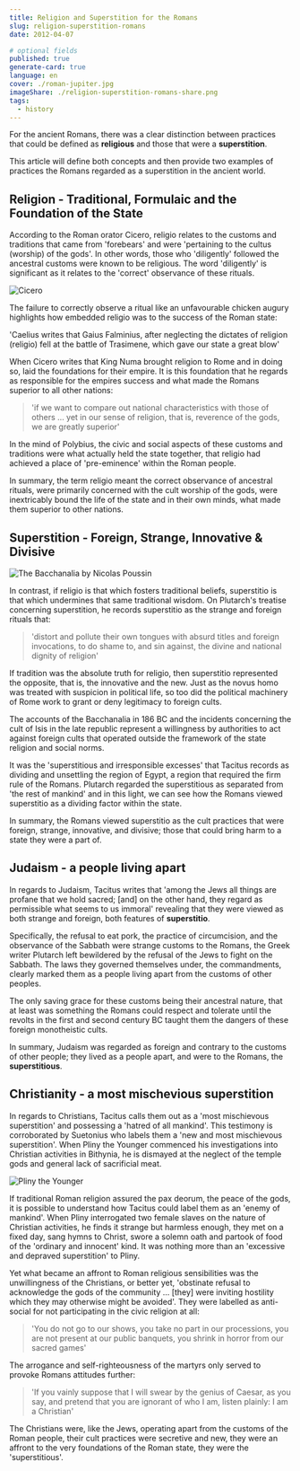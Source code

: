 ```yaml
---
title: Religion and Superstition for the Romans
slug: religion-superstition-romans
date: 2012-04-07

# optional fields
published: true
generate-card: true
language: en
cover: ./roman-jupiter.jpg
imageShare: ./religion-superstition-romans-share.png
tags:
  - history
---
```


For the ancient Romans, there was a clear distinction between practices that could be defined as **religious** and those that were a **superstition**.

This article will define both concepts and then provide two examples of practices the Romans regarded as a superstition in the ancient world.

## Religion - Traditional, Formulaic and the Foundation of the State

According to the Roman orator Cicero, religio relates to the customs and traditions that came from 'forebears' and were 'pertaining to the cultus (worship) of the gods'. In other words, those who 'diligently' followed the ancestral customs were known to be religious. The word 'diligently' is significant as it relates to the 'correct' observance of these rituals.

![Cicero](./cicero.jpg)

The failure to correctly observe a ritual like an unfavourable chicken augury highlights how embedded religio was to the success of the Roman state:

'Caelius writes that Gaius Falminius, after neglecting the dictates of religion (religio) fell at the battle of Trasimene, which gave our state a great blow'

When Cicero writes that King Numa brought religion to Rome and in doing so, laid the foundations for their empire. It is this foundation that he regards as responsible for the empires success and what made the Romans superior to all other nations:

> 'if we want to compare out national characteristics with those of others … yet in our sense of religion, that is, reverence of the gods, we are greatly superior'

In the mind of Polybius, the civic and social aspects of these customs and traditions were what actually held the state together, that religio had achieved a place of 'pre-eminence' within the Roman people.

In summary, the term religio meant the correct observance of ancestral rituals, were primarily concerned with the cult worship of the gods, were inextricably bound the life of the state and in their own minds, what made them superior to other nations.

## Superstition - Foreign, Strange, Innovative & Divisive

![The Bacchanalia by Nicolas Poussin](./nicolas-poussin-bacchanal.jpg)

In contrast, if religio is that which fosters traditional beliefs, superstitio is that which undermines that same traditional wisdom. On Plutarch's treatise concerning superstition, he records superstitio as the strange and foreign rituals that:

> 'distort and pollute their own tongues with absurd titles and foreign invocations, to do shame to, and sin against, the divine and national dignity of religion'

If tradition was the absolute truth for religio, then superstitio represented the opposite, that is, the innovative and the new. Just as the novus homo was treated with suspicion in political life, so too did the political machinery of Rome work to grant or deny legitimacy to foreign cults.

The accounts of the Bacchanalia in 186 BC and the incidents concerning the cult of Isis in the late republic represent a willingness by authorities to act against foreign cults that operated outside the framework of the state religion and social norms.

It was the 'superstitious and irresponsible excesses' that Tacitus records as dividing and unsettling the region of Egypt, a region that required the firm rule of the Romans. Plutarch regarded the superstitious as separated from 'the rest of mankind' and in this light, we can see how the Romans viewed superstitio as a dividing factor within the state.

In summary, the Romans viewed superstitio as the cult practices that were foreign, strange, innovative, and divisive; those that could bring harm to a state they were a part of.

## Judaism - a people living apart

In regards to Judaism, Tacitus writes that 'among the Jews all things are profane that we hold sacred; [and] on the other hand, they regard as permissible what seems to us immoral' revealing that they were viewed as both strange and foreign, both features of **superstitio**.

Specifically, the refusal to eat pork, the practice of circumcision, and the observance of the Sabbath were strange customs to the Romans, the Greek writer Plutarch left bewildered by the refusal of the Jews to fight on the Sabbath. The laws they governed themselves under, the commandments, clearly marked them as a people living apart from the customs of other peoples.

The only saving grace for these customs being their ancestral nature, that at least was something the Romans could respect and tolerate until the revolts in the first and second century BC taught them the dangers of these foreign monotheistic cults.

In summary, Judaism was regarded as foreign and contrary to the customs of other people; they lived as a people apart, and were to the Romans, the **superstitious**.

## Christianity - a most mischevious superstition

In regards to Christians, Tacitus calls them out as a 'most mischievous superstition' and possessing a 'hatred of all mankind'. This testimony is corroborated by Suetonius who labels them a 'new and most mischievous superstition'. When Pliny the Younger commenced his investigations into Christian activities in Bithynia, he is dismayed at the neglect of the temple gods and general lack of sacrificial meat.

![Pliny the Younger](./pliny-the-younger.jpg)

If traditional Roman religion assured the pax deorum, the peace of the gods, it is possible to understand how Tacitus could label them as an 'enemy of mankind'. When Pliny interrogated two female slaves on the nature of Christian activities, he finds it strange but harmless enough, they met on a fixed day, sang hymns to Christ, swore a solemn oath and partook of food of the 'ordinary and innocent' kind. It was nothing more than an 'excessive and depraved superstition' to Pliny.

Yet what became an affront to Roman religious sensibilities was the unwillingness of the Christians, or better yet, 'obstinate refusal to acknowledge the gods of the community ... [they] were inviting hostility which they may otherwise might be avoided'. They were labelled as anti-social for not participating in the civic religion at all:

> 'You do not go to our shows, you take no part in our processions, you are not present at our public banquets, you shrink in horror from our sacred games'

The arrogance and self-righteousness of the martyrs only served to provoke Romans attitudes further:

> 'If you vainly suppose that I will swear by the genius of Caesar, as you say, and pretend that you are ignorant of who I am, listen plainly: I am a Christian'

The Christians were, like the Jews, operating apart from the customs of the Roman people, their cult practices were secretive and new, they were an affront to the very foundations of the Roman state, they were the 'superstitious'.

